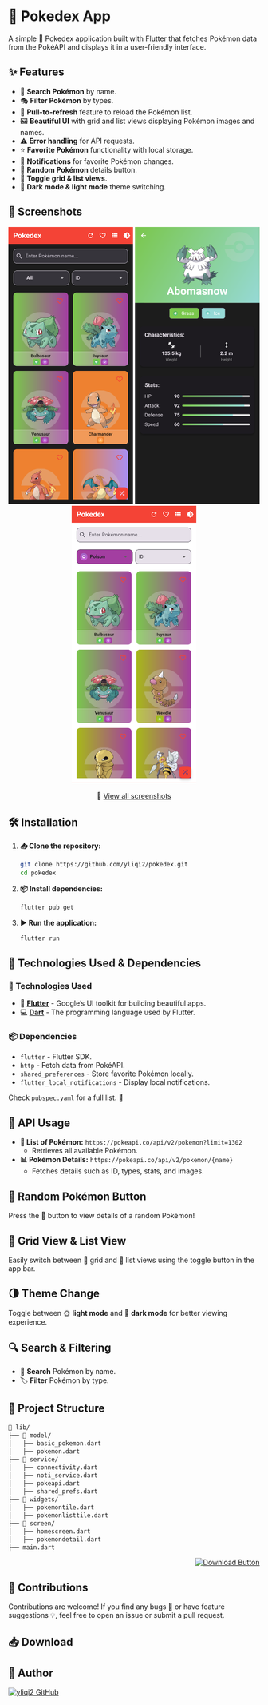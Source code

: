 # 📖 Pokedex App

A simple 📱 Pokedex application built with Flutter that fetches Pokémon data from the PokéAPI and displays it in a user-friendly interface.

## ✨ Features

- 🔎 **Search Pokémon** by name.
- 🎭 **Filter Pokémon** by types.
- 🔄 **Pull-to-refresh** feature to reload the Pokémon list.
- 🖼️ **Beautiful UI** with grid and list views displaying Pokémon images and names.
- ⚠️ **Error handling** for API requests.
- ⭐ **Favorite Pokémon** functionality with local storage.
- 🔔 **Notifications** for favorite Pokémon changes.
- 🎲 **Random Pokémon** details button.
- 🔀 **Toggle grid & list views**.
- 🌙 **Dark mode & light mode** theme switching.

## 📸 Screenshots

<p align="center">
  <img src="https://github.com/yliqi2/pokedex/blob/main/result/mainui.png" alt="Pokedex Screenshot 1" width="250" />
  <img src="https://github.com/yliqi2/pokedex/blob/main/result/details.png" alt="Pokedex Screenshot 2" width="250" />
  <img src="https://github.com/yliqi2/pokedex/blob/main/result/poisonbyid.png" alt="Pokedex Screenshot 3" width="250" />
</p>

<p align="center">
  🔗 <a href="https://github.com/yliqi2/pokedex/blob/main/result/">View all screenshots</a>
</p>

## 🛠 Installation

1. **📥 Clone the repository:**
   ```sh
   git clone https://github.com/yliqi2/pokedex.git
   cd pokedex
   ```

2. **📦 Install dependencies:**
   ```sh
   flutter pub get
   ```

3. **▶️ Run the application:**
   ```sh
   flutter run
   ```

## 🚀 Technologies Used & Dependencies

### 🔹 Technologies Used

- 🎯 **[Flutter](https://flutter.dev/)** - Google’s UI toolkit for building beautiful apps.
- 💻 **[Dart](https://dart.dev/)** - The programming language used by Flutter.

### 📦 Dependencies

- `flutter` - Flutter SDK.
- `http` - Fetch data from PokéAPI.
- `shared_preferences` - Store favorite Pokémon locally.
- `flutter_local_notifications` - Display local notifications.

Check `pubspec.yaml` for a full list. 📜

## 🔗 API Usage

- **📜 List of Pokémon:** `https://pokeapi.co/api/v2/pokemon?limit=1302`
  - Retrieves all available Pokémon.
- **📊 Pokémon Details:** `https://pokeapi.co/api/v2/pokemon/{name}`
  - Fetches details such as ID, types, stats, and images.

## 🎲 Random Pokémon Button

Press the 🎲 button to view details of a random Pokémon!

## 🎨 Grid View & List View

Easily switch between 📌 grid and 📜 list views using the toggle button in the app bar.

## 🌗 Theme Change

Toggle between 🌞 **light mode** and 🌙 **dark mode** for better viewing experience.

## 🔍 Search & Filtering

- 🔎 **Search** Pokémon by name.
- 🏷️ **Filter** Pokémon by type.

## 📂 Project Structure

```
📂 lib/
├── 📂 model/
│   ├── basic_pokemon.dart
│   ├── pokemon.dart
├── 📂 service/
│   ├── connectivity.dart
│   ├── noti_service.dart
│   ├── pokeapi.dart
│   ├── shared_prefs.dart
├── 📂 widgets/
│   ├── pokemontile.dart
│   ├── pokemonlisttile.dart
├── 📂 screen/
│   ├── homescreen.dart
│   ├── pokemondetail.dart
├── main.dart
```
<p align="right">
  <a href="https://github.com/yliqi2/pokedex/archive/refs/heads/main.zip" target="_blank">
    <img src="https://img.shields.io/badge/Download-Pokedex%20App-blue?style=for-the-badge&logo=flutter" alt="Download Button">
  </a>
</p>

## 🤝 Contributions

Contributions are welcome! If you find any bugs 🐛 or have feature suggestions 💡, feel free to open an issue or submit a pull request.
## 📥 Download


## 👤 Author

[![yliqi2 GitHub](https://img.shields.io/badge/Visit%20yliqi2%20on%20GitHub-000000?style=for-the-badge&logo=github&logoColor=white)](https://github.com/yliqi2)

